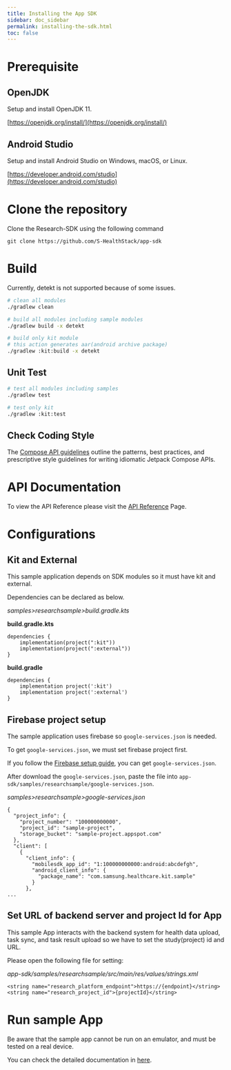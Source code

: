 ```yaml
---
title: Installing the App SDK
sidebar: doc_sidebar
permalink: installing-the-sdk.html
toc: false
---
```


# Prerequisite

## OpenJDK

Setup and install OpenJDK 11.

[https://openjdk.org/install/](https://openjdk.org/install/)

## Android Studio 

Setup and install Android Studio on Windows, macOS, or Linux.

[https://developer.android.com/studio](https://developer.android.com/studio)

# Clone the repository

Clone the Research-SDK using the following command 

```git
git clone https://github.com/S-HealthStack/app-sdk
```

# Build

Currently, detekt is not supported because of some issues.

```bash
# clean all modules
./gradlew clean 

# build all modules including sample modules
./gradlew build -x detekt

# build only kit module
# this action generates aar(android archive package)
./gradlew :kit:build -x detekt
```

## Unit Test

```bash
# test all modules including samples
./gradlew test

# test only kit
./gradlew :kit:test
```

## Check Coding Style

The [Compose API guidelines](https://github.com/androidx/androidx/blob/androidx-main/compose/docs/compose-api-guidelines.md) outline the patterns, best practices, and prescriptive style guidelines for writing idiomatic Jetpack Compose APIs. 

# API Documentation

To view the API Reference please visit the [API Reference](/backend-api-endpoints.html) Page.

# Configurations

## Kit and External

This sample application depends on SDK modules so it must have kit and external.

Dependencies can be declared as below.


*samples>researchsample>build.gradle.kts*

**build.gradle.kts**

```
dependencies {
    implementation(project(":kit"))
    implementation(project(":external"))
}
```

**build.gradle**

```
dependencies {
    implementation project(':kit')
    implementation project(':external')
}
```

## Firebase project setup

The sample application uses firebase so `google-services.json` is needed.

To get `google-services.json`, we must set firebase project first.


If you follow the [Firebase setup guide](https://firebase.google.com/docs/android/setup), you can get `google-services.json`.

After download the `google-services.json`, paste the file into `app-sdk/samples/researchsample/google-services.json`.

*samples>researchsample>google-services.json*

```
{
  "project_info": {
    "project_number": "100000000000",
    "project_id": "sample-project",
    "storage_bucket": "sample-project.appspot.com"
  },
  "client": [
    {
      "client_info": {
        "mobilesdk_app_id": "1:100000000000:android:abcdefgh",
        "android_client_info": {
          "package_name": "com.samsung.healthcare.kit.sample"
        }
      },
...
```

## Set URL of backend server and project Id for App

This sample App interacts with the backend system for health data upload, task sync, and task result upload so we have to set the study(project) id and URL.

Please open the following file for setting:

*app-sdk/samples/researchsample/src/main/res/values/strings.xml*

```
<string name="research_platform_endpoint">https://{endpoint}</string>
<string name="research_project_id">{projectId}</string>
```

# Run sample App

Be aware that the sample app cannot be run on an emulator, and must be tested on a real device.

You can check the detailed documentation in [here](https://developer.android.com/studio/run/device).